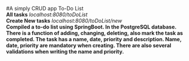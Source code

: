 #A simply CRUD app To-Do List
<br>
**All tasks**  *localhost:8080/toDoList*
<br>
**Create New tasks** *localhost:8080/toDoList/new*
<br>
**Compiled a to-do list using SpringBoot. 
In the PostgreSQL database. 
There is a function of adding, changing, deleting, also mark the task as completed. 
The task has a name, date, priority and description. 
Name, date, priority are mandatory when creating. 
There are also several validations when writing the name and priority.**
